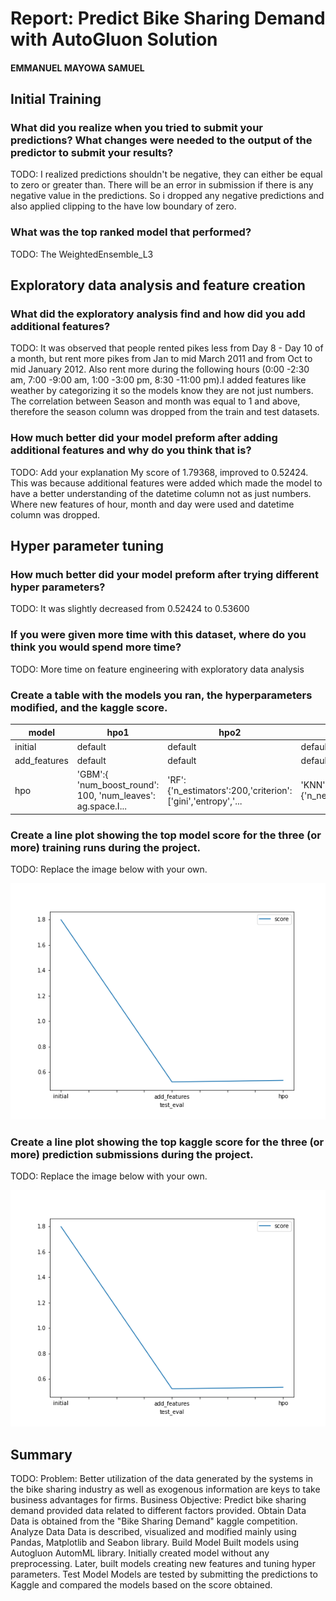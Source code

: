 # Report: Predict Bike Sharing Demand with AutoGluon Solution
#### EMMANUEL MAYOWA SAMUEL

## Initial Training
### What did you realize when you tried to submit your predictions? What changes were needed to the output of the predictor to submit your results?
TODO: I realized predictions shouldn't be negative, they can either be equal to zero or greater than. There will be an error in submission if there is any negative value in the predictions. So i dropped any negative predictions and also applied clipping to the have low boundary of zero. 

### What was the top ranked model that performed?
TODO: The WeightedEnsemble_L3

## Exploratory data analysis and feature creation
### What did the exploratory analysis find and how did you add additional features?
TODO: It was observed that people rented pikes less from Day 8 - Day 10 of a month, but rent more pikes from Jan to mid March 2011 and from Oct to
mid January 2012. Also rent more during the following hours (0:00 -2:30 am, 7:00 -9:00 am,
1:00 -3:00 pm, 8:30 -11:00 pm).I added features like weather by categorizing it so the models know they are not just numbers.
The correlation between Season and month was equal to 1 and above, therefore the season
column was dropped from the train and test datasets.

### How much better did your model preform after adding additional features and why do you think that is?
TODO: Add your explanation
My score of 1.79368, improved to 0.52424.
This was because additional features were added which made the model to have a better understanding of the datetime column
not as just numbers. Where new features of hour, month and day were used and datetime column was dropped.

## Hyper parameter tuning
### How much better did your model preform after trying different hyper parameters?
TODO:  It was slightly decreased from 0.52424 to 0.53600

### If you were given more time with this dataset, where do you think you would spend more time?
TODO: More time on feature engineering with exploratory data analysis

### Create a table with the models you ran, the hyperparameters modified, and the kaggle score.
|model|hpo1|hpo2|hpo3|score|
|--|--|--|--|--|
|initial|default|default|default|1.79368|
|add_features|default|default|default|0.52424|
|hpo|'GBM':{ 'num_boost_round': 100, 'num_leaves': ag.space.I... | 'RF':{'n_estimators':200,'criterion':['gini','entropy','... | 'KNN':{'n_neighbors':4,'weights':'distance','algorithm'... | 0.53600

### Create a line plot showing the top model score for the three (or more) training runs during the project.

TODO: Replace the image below with your own.

![model_train_score.png](model_test_score.png)

### Create a line plot showing the top kaggle score for the three (or more) prediction submissions during the project.

TODO: Replace the image below with your own.

![model_test_score.png](model_test_score.png)

## Summary
TODO: Problem: Better utilization of the data generated by the systems in the bike sharing
industry as well as exogenous information are keys to take business advantages for
firms.
Business Objective: Predict bike sharing demand provided data related to different
factors provided.
Obtain Data Data is obtained from the "Bike Sharing Demand" kaggle competition.
Analyze Data Data is described, visualized and modified mainly using Pandas,
Matplotlib and Seabon library.
Build Model Built models using Autogluon AutomML library. Initially created model
without any preprocessing. Later, built models creating new features and tuning
hyper parameters.
Test Model Models are tested by submitting the predictions to Kaggle and
compared the models based on the score obtained.
